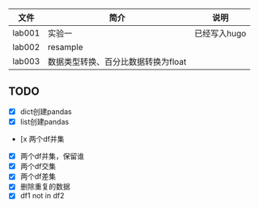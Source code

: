 # 

|文件|简介|说明|
|---|---|---|
|lab001|实验一 |已经写入hugo |
|lab002|resample| |
|lab003|数据类型转换、百分比数据转换为float||

## TODO
 - [x] dict创建pandas
 - [x] list创建pandas
 - [x 两个df并集
 - [x] 两个df并集，保留谁   
 - [x] 两个df交集
 - [x] 两个df差集
 - [x] 删除重复的数据
 - [x] df1 not in df2